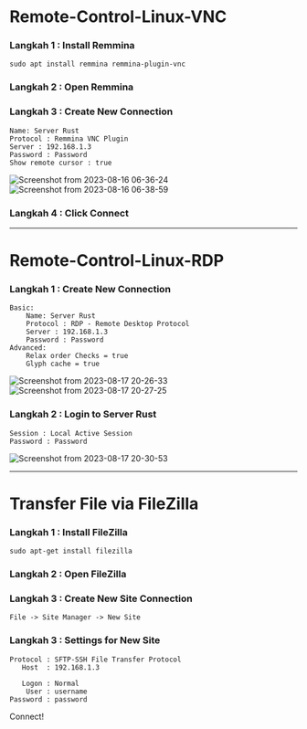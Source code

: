 # Remote-Control-Linux-VNC

### Langkah 1 : Install Remmina
```code
sudo apt install remmina remmina-plugin-vnc
```
### Langkah 2 : Open Remmina
### Langkah 3 : Create New Connection 
    Name: Server Rust
    Protocol : Remmina VNC Plugin
    Server : 192.168.1.3
    Password : Password
    Show remote cursor : true
![Screenshot from 2023-08-16 06-36-24](https://github.com/jsmile631/remote-control-linux/assets/136232449/40cb678b-37c3-47ba-a356-7c6fa1e31fcc)
![Screenshot from 2023-08-16 06-38-59](https://github.com/jsmile631/remote-control-linux/assets/136232449/721dc4dc-d988-4707-9490-2edf4edf796d)
### Langkah 4 : Click Connect
------------------------------------------------------------------------------------
# Remote-Control-Linux-RDP
### Langkah 1 : Create New Connection 
    Basic:
        Name: Server Rust
        Protocol : RDP - Remote Desktop Protocol
        Server : 192.168.1.3
        Password : Password
    Advanced:
        Relax order Checks = true
        Glyph cache = true
![Screenshot from 2023-08-17 20-26-33](https://github.com/jsmile631/remote-control-linux/assets/136232449/f3294d91-5ec2-4903-b9d6-88b503bf934f)
![Screenshot from 2023-08-17 20-27-25](https://github.com/jsmile631/remote-control-linux/assets/136232449/fa4f6770-173e-4b55-84ae-d380ec270aa9)
### Langkah 2 : Login to Server Rust
    Session : Local Active Session
    Password : Password
![Screenshot from 2023-08-17 20-30-53](https://github.com/jsmile631/remote-control-linux/assets/136232449/93d829b5-003d-4ee3-9384-47199a636344)

----------------------------------------

# Transfer File via FileZilla

### Langkah 1 : Install FileZilla
    sudo apt-get install filezilla
### Langkah 2 : Open FileZilla
### Langkah 3 : Create New Site Connection
    File -> Site Manager -> New Site
### Langkah 3 : Settings for New Site
    Protocol : SFTP-SSH File Transfer Protocol
       Host  : 192.168.1.3
    
       Logon : Normal
        User : username
    Password : password
Connect!
    
